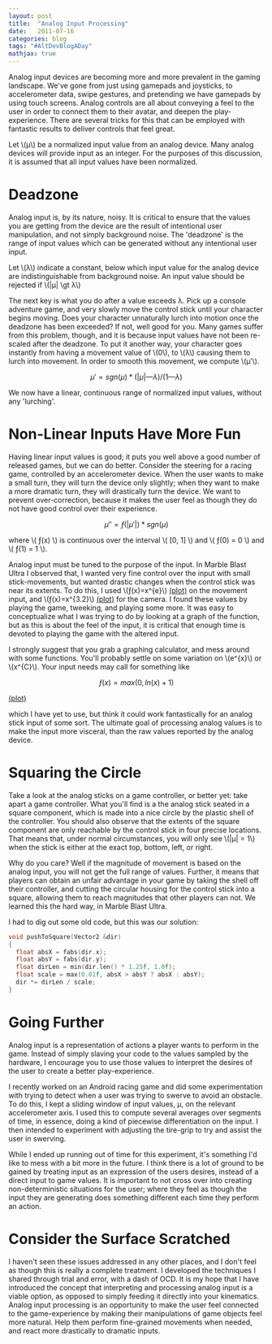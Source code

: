 ```yaml
---
layout: post
title:  "Analog Input Processing"
date:   2011-07-16
categories: blog
tags: "#AltDevBlogADay"
mathjax: true
---
```


Analog input devices are becoming more and more prevalent in the gaming landscape. We've gone from just using gamepads and joysticks, to accelerometer data, swipe gestures, and pretending we have gamepads by using touch screens. Analog controls are all about conveying a feel to the user in order to connect them to their avatar, and deepen the play-experience. There are several tricks for this that can be employed with fantastic results to deliver controls that feel great.

Let \\(μ\\) be a normalized input value from an analog device. Many analog devices will provide input as an integer. For the purposes of this discussion, it is assumed that all input values have been normalized.

# Deadzone

Analog input is, by its nature, noisy. It is critical to ensure that the values you are getting from the device are the result of intentional user manipulation, and not simply background noise. The 'deadzone' is the range of input values which can be generated without any intentional user input.

Let \\(λ\\) indicate a constant, below which input value for the analog device are indistinguishable from background noise. An input value should be rejected if \\(\|μ\| \gt λ\\)

The next key is what you do after a value exceeds λ. Pick up a console adventure game, and very slowly move the control stick until your character begins moving. Does your character unnaturally lurch into motion once the deadzone has been exceeded? If not, well good for you. Many games suffer from this problem, though, and it is because input values have not been re-scaled after the deadzone. To put it another way, your character goes instantly from having a movement value of \\(0\\), to \\(λ\\) causing them to lurch into movement. In order to smooth this movement, we compute \\(μ′\\).

$$ μ′=sgn(μ)*(|μ| — λ)/(1 — λ) $$

We now have a linear, continuous range of normalized input values, without any 'lurching'.

# Non-Linear Inputs Have More Fun

Having linear input values is good; it puts you well above a good number of released games, but we can do better. Consider the steering for a racing game, controlled by an accelerometer device. When the user wants to make a small turn, they will turn the device only slightly; when they want to make a more dramatic turn, they will drastically turn the device. We want to prevent over-correction, because it makes the user feel as though they do not have good control over their experience.

$$ μ″ = ƒ(|μ′|) * sgn(μ) $$

where \\( ƒ(x) \\) is continuous over the interval \\( [0, 1] \\) and \\( ƒ(0) = 0 \\) and \\( ƒ(1) = 1 \\).

Analog input must be tuned to the purpose of the input. In Marble Blast Ultra I observed that, I wanted very fine control over the input with small stick-movements, but wanted drastic changes when the control stick was near its extents. To do this, I used \\(ƒ(x)=x^{e}\\) [(plot)](https://www.wolframalpha.com/input/?i=plot+%7C+x%5Ee+%7C+x+%3D+0++to++1) on the movement input, and \\(ƒ(x)=x^{3.2}\\) [(plot)](https://www.wolframalpha.com/input/?i=plot+%7C+x%5E3.2+%7C+x+%3D+0++to++1) for the camera. I found these values by playing the game, tweeking, and playing some more. It was easy to conceptualize what I was trying to do by looking at a graph of the function, but as this is about the feel of the input, it is critical that enough time is devoted to playing the game with the altered input.

I strongly suggest that you grab a graphing calculator, and mess around with some functions. You'll probably settle on some variation on \\(e^{x}\\) or \\(x^{C}\\). Your input needs may call for something like

$$ƒ(x)=max(0, ln(x)+1)$$

[(plot)](https://www.wolframalpha.com/input?i=plot+%7C+max%280%2C+ln%28x%29%2B1%29+%7C+x+%3D+0++to++1)

which I have yet to use, but think it could work fantastically for an analog stick input of some sort.
The ultimate goal of processing analog values is to make the input more visceral, than the raw values reported by the analog device.

# Squaring the Circle

Take a look at the analog sticks on a game controller, or better yet: take apart a game controller. What you'll find is a the analog stick seated in a square component, which is made into a nice circle by the plastic shell of the controller. You should also observe that the extents of the square component are only reachable by the control stick in four precise locations. That means that, under normal circumstances, you will only see \\(\|μ\| = 1\\) when the stick is either at the exact top, bottom, left, or right.

Why do you care? Well if the magnitude of movement is based on the analog input, you will not get the full range of values. Further, it means that players can obtain an unfair advantage in your game by taking the shell off their controller, and cutting the circular housing for the control stick into a square, allowing them to reach magnitudes that other players can not. We learned this the hard way, in Marble Blast Ultra.

I had to dig out some old code, but this was our solution:

```cpp
void pushToSquare(Vector2 &dir)
{
  float absX = fabs(dir.x);
  float absY = fabs(dir.y);
  float dirLen = min(dir.len() * 1.25f, 1.0f);
  float scale = max(0.01f, absX > absY ? absX : absY);
  dir *= dirLen / scale;
}
```

# Going Further

Analog input is a representation of actions a player wants to perform in the game. Instead of simply slaving your code to the values sampled by the hardware, I encourage you to use those values to interpret the desires of the user to create a better play-experience.

I recently worked on an Android racing game and did some experimentation with trying to detect when a user was trying to swerve to avoid an obstacle. To do this, I kept a sliding window of input values, μ, on the relevant accelerometer axis. I used this to compute several averages over segments of time, in essence, doing a kind of piecewise differentiation on the input. I then intended to experiment with adjusting the tire-grip to try and assist the user in swerving.

While I ended up running out of time for this experiment, it's something I'd like to mess with a bit more in the future. I think there is a lot of ground to be gained by treating input as an expression of the users desires, instead of a direct input to game values. It is important to not cross over into creating non-deterministic situations for the user; where they feel as though the input they are generating does something different each time they perform an action.

# Consider the Surface Scratched

I haven't seen these issues addressed in any other places, and I don't feel as though this is really a complete treatment. I developed the techniques I shared through trial and error, with a dash of OCD. It is my hope that I have introduced the concept that interpreting and processing analog input is a viable option, as opposed to simply feeding it directly into your kinematics. Analog input processing is an opportunity to make the user feel connected to the game-experience by making their manipulations of game objects feel more natural. Help them perform fine-grained movements when needed, and react more drastically to dramatic inputs.
